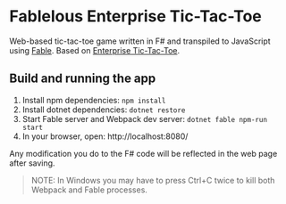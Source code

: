 # Fablelous Enterprise Tic-Tac-Toe

Web-based tic-tac-toe game written in F# and transpiled to JavaScript using [Fable](https://github.com/fable-compiler/Fable). Based on [Enterprise Tic-Tac-Toe](https://fsharpforfunandprofit.com/posts/enterprise-tic-tac-toe-2/).

## Build and running the app

1. Install npm dependencies: `npm install`
2. Install dotnet dependencies: `dotnet restore`
3. Start Fable server and Webpack dev server: `dotnet fable npm-run start`
4. In your browser, open: http://localhost:8080/

Any modification you do to the F# code will be reflected in the web page after saving.

> NOTE: In Windows you may have to press Ctrl+C twice to kill both Webpack and Fable processes.